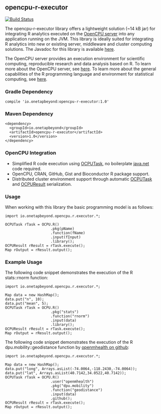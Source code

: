 ## opencpu-r-executor

[![Build Status](https://travis-ci.org/onetapbeyond/opencpu-r-executor.svg?branch=master)](https://travis-ci.org/onetapbeyond/opencpu-r-executor)

The opencpu-r-executor library offers a lightweight solution (~14 kB jar) for integrating R analytics executed on the [OpenCPU server](https://www.opencpu.org) into any application running on the JVM. This library is ideally suited for integrating R analytics into new or existing server, middleware and cluster computing solutions. The Javadoc for this library is available [here](http://www.javadoc.io/doc/io.onetapbeyond/opencpu-r-executor/).

The OpenCPU server provides an execution environment for scientific
computing, reproducible research and data analysis based on R. To learn
more about the OpenCPU server, see [here](https://www.opencpu.org).  To learn
more about the general capabilities of the R programming language and
environment for statistical computing, see [here](https://www.r-project.org/about.html).

### Gradle Dependency

```
compile 'io.onetapbeyond:opencpu-r-executor:1.0'
```

### Maven Dependency

```
<dependency>
  <groupId>io.onetapbeyond</groupId>
  <artifactId>opencpu-r-executor</artifactId>
  <version>1.0</version>
</dependency>
```

### OpenCPU Integration

- Simplified R code execution using [OCPUTask](http://www.javadoc.io/doc/io.onetapbeyond/opencpu-r-executor/), no boilerplate [java.net](http://docs.oracle.com/javase/8/docs/api/java/net/package-summary.html) code required.
- OpenCPU, CRAN, GitHub, Gist and Bioconductor R package support.
- Distributed cluster environment support through automatic [OCPUTask](http://www.javadoc.io/doc/io.onetapbeyond/opencpu-r-executor/) and [OCPUResult](http://www.javadoc.io/doc/io.onetapbeyond/opencpu-r-executor/) serialization.


### Usage

When working with this library the basic programming model is as follows:

```
import io.onetapbeyond.opencpu.r.executor.*;

OCPUTask rTask = OCPU.R()
					 .pkg(pName)
					 .function(fName)
					 .input(fInput)
					 .library();
OCPUResult rResult = rTask.execute();
Map rOutput = rResult.output();
```

### Example Usage

The following code snippet demonstrates the execution of the R stats::rnorm function:

```
import io.onetapbeyond.opencpu.r.executor.*;

Map data = new HashMap();
data.put("n", 10);
data.put("mean", 5);
OCPUTask rTask = OCPU.R()
					 .pkg("stats")
					 .function("rnorm")
					 .input(data)
					 .library();
OCPUResult rResult = rTask.execute();
Map rOutput = rResult.output();
```

The following code snippet demonstrates the execution of the R dpu.mobility::geodistance function by [openmhealth on github](https://github.com/openmhealth/dpu.mobility):

```
import io.onetapbeyond.opencpu.r.executor.*;

Map data = new HashMap();
data.put("long", Arrays.asList(-74.0064,-118.2430,-74.0064));
data.put("lat", Arrays.asList(40.7142,34.0522,40.7142));
OCPUTask rTask = OCPU.R()
                     .user("openmhealth")
                     .pkg("dpu.mobility")
                     .function("geodistance")
                     .input(data)
                     .github();
OCPUResult rResult = rTask.execute();
Map rOutput = rResult.output();
```

